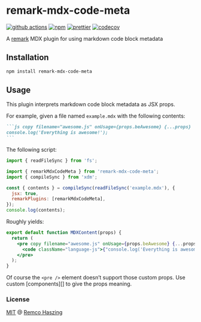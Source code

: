 # remark-mdx-code-meta

[![github actions](https://github.com/remcohaszing/remark-mdx-code-meta/actions/workflows/ci.yml/badge.svg)](https://github.com/remcohaszing/remark-mdx-code-meta/actions/workflows/ci.yml)
[![npm](https://img.shields.io/npm/v/remark-mdx-code-meta)](https://www.npmjs.com/package/remark-mdx-code-meta)
[![prettier](https://img.shields.io/badge/code_style-prettier-ff69b4.svg)](https://prettier.io)
[![codecov](https://codecov.io/gh/remcohaszing/remark-mdx-code-meta/branch/main/graph/badge.svg)](https://codecov.io/gh/remcohaszing/remark-mdx-code-meta)

A [remark](https://remark.js.org) MDX plugin for using markdown code block metadata

## Installation

```sh
npm install remark-mdx-code-meta
```

## Usage

This plugin interprets markdown code block metadata as JSX props.

For example, given a file named `example.mdx` with the following contents:

````markdown
```js copy filename="awesome.js" onUsage={props.beAwesome} {...props}
console.log('Everything is awesome!');
```
````

The following script:

```js
import { readFileSync } from 'fs';

import { remarkMdxCodeMeta } from 'remark-mdx-code-meta';
import { compileSync } from 'xdm';

const { contents } = compileSync(readFileSync('example.mdx'), {
  jsx: true,
  remarkPlugins: [remarkMdxCodeMeta],
});
console.log(contents);
```

Roughly yields:

```jsx
export default function MDXContent(props) {
  return (
    <pre copy filename="awesome.js" onUsage={props.beAwesome} {...props}>
      <code className="language-js">{"console.log('Everything is awesome!');\n"}</code>
    </pre>
  );
}
```

Of course the `<pre />` element doesn’t support those custom props. Use custom [components][] to
give the props meaning.

### License

[MIT](LICENSE.md) @ [Remco Haszing](https://github.com/remcohaszing)
